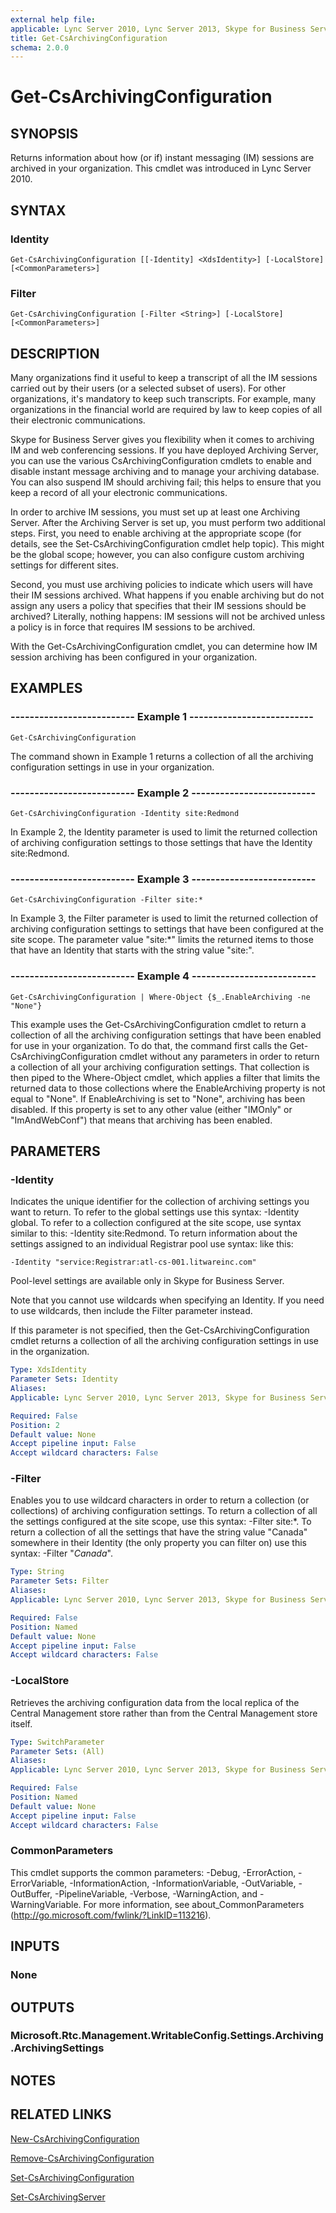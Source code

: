 ```yaml
---
external help file: 
applicable: Lync Server 2010, Lync Server 2013, Skype for Business Server 2015
title: Get-CsArchivingConfiguration
schema: 2.0.0
---
```


# Get-CsArchivingConfiguration

## SYNOPSIS
Returns information about how (or if) instant messaging (IM) sessions are archived in your organization.
This cmdlet was introduced in Lync Server 2010.


## SYNTAX

### Identity
```
Get-CsArchivingConfiguration [[-Identity] <XdsIdentity>] [-LocalStore] [<CommonParameters>]
```

### Filter
```
Get-CsArchivingConfiguration [-Filter <String>] [-LocalStore] [<CommonParameters>]
```

## DESCRIPTION
Many organizations find it useful to keep a transcript of all the IM sessions carried out by their users (or a selected subset of users).
For other organizations, it's mandatory to keep such transcripts.
For example, many organizations in the financial world are required by law to keep copies of all their electronic communications.

Skype for Business Server gives you flexibility when it comes to archiving IM and web conferencing sessions.
If you have deployed Archiving Server, you can use the various CsArchivingConfiguration cmdlets to enable and disable instant message archiving and to manage your archiving database.
You can also suspend IM should archiving fail; this helps to ensure that you keep a record of all your electronic communications.

In order to archive IM sessions, you must set up at least one Archiving Server.
After the Archiving Server is set up, you must perform two additional steps.
First, you need to enable archiving at the appropriate scope (for details, see the Set-CsArchivingConfiguration cmdlet help topic).
This might be the global scope; however, you can also configure custom archiving settings for different sites.

Second, you must use archiving policies to indicate which users will have their IM sessions archived.
What happens if you enable archiving but do not assign any users a policy that specifies that their IM sessions should be archived?
Literally, nothing happens: IM sessions will not be archived unless a policy is in force that requires IM sessions to be archived.

With the Get-CsArchivingConfiguration cmdlet, you can determine how IM session archiving has been configured in your organization.


## EXAMPLES

### -------------------------- Example 1 --------------------------
```
Get-CsArchivingConfiguration
```

The command shown in Example 1 returns a collection of all the archiving configuration settings in use in your organization.

### -------------------------- Example 2 --------------------------
```
Get-CsArchivingConfiguration -Identity site:Redmond
```

In Example 2, the Identity parameter is used to limit the returned collection of archiving configuration settings to those settings that have the Identity site:Redmond.

### -------------------------- Example 3 --------------------------
```
Get-CsArchivingConfiguration -Filter site:*
```

In Example 3, the Filter parameter is used to limit the returned collection of archiving configuration settings to settings that have been configured at the site scope.
The parameter value "site:*" limits the returned items to those that have an Identity that starts with the string value "site:".

### -------------------------- Example 4 --------------------------
```
Get-CsArchivingConfiguration | Where-Object {$_.EnableArchiving -ne "None"}
```

This example uses the Get-CsArchivingConfiguration cmdlet to return a collection of all the archiving configuration settings that have been enabled for use in your organization.
To do that, the command first calls the Get-CsArchivingConfiguration cmdlet without any parameters in order to return a collection of all your archiving configuration settings.
That collection is then piped to the Where-Object cmdlet, which applies a filter that limits the returned data to those collections where the EnableArchiving property is not equal to "None".
If EnableArchiving is set to "None", archiving has been disabled.
If this property is set to any other value (either "IMOnly" or "ImAndWebConf") that means that archiving has been enabled.


## PARAMETERS

### -Identity
Indicates the unique identifier for the collection of archiving settings you want to return.
To refer to the global settings use this syntax: -Identity global.
To refer to a collection configured at the site scope, use syntax similar to this: -Identity site:Redmond.
To return information about the settings assigned to an individual Registrar pool use syntax: like this:

`-Identity "service:Registrar:atl-cs-001.litwareinc.com"`

Pool-level settings are available only in Skype for Business Server.

Note that you cannot use wildcards when specifying an Identity.
If you need to use wildcards, then include the Filter parameter instead.

If this parameter is not specified, then the Get-CsArchivingConfiguration cmdlet returns a collection of all the archiving configuration settings in use in the organization.

```yaml
Type: XdsIdentity
Parameter Sets: Identity
Aliases: 
Applicable: Lync Server 2010, Lync Server 2013, Skype for Business Server 2015

Required: False
Position: 2
Default value: None
Accept pipeline input: False
Accept wildcard characters: False
```

### -Filter
Enables you to use wildcard characters in order to return a collection (or collections) of archiving configuration settings.
To return a collection of all the settings configured at the site scope, use this syntax: -Filter site:*.
To return a collection of all the settings that have the string value "Canada" somewhere in their Identity (the only property you can filter on) use this syntax: -Filter "*Canada*".

```yaml
Type: String
Parameter Sets: Filter
Aliases: 
Applicable: Lync Server 2010, Lync Server 2013, Skype for Business Server 2015

Required: False
Position: Named
Default value: None
Accept pipeline input: False
Accept wildcard characters: False
```

### -LocalStore
Retrieves the archiving configuration data from the local replica of the Central Management store rather than from the Central Management store itself.

```yaml
Type: SwitchParameter
Parameter Sets: (All)
Aliases: 
Applicable: Lync Server 2010, Lync Server 2013, Skype for Business Server 2015

Required: False
Position: Named
Default value: None
Accept pipeline input: False
Accept wildcard characters: False
```

### CommonParameters
This cmdlet supports the common parameters: -Debug, -ErrorAction, -ErrorVariable, -InformationAction, -InformationVariable, -OutVariable, -OutBuffer, -PipelineVariable, -Verbose, -WarningAction, and -WarningVariable. For more information, see about_CommonParameters (http://go.microsoft.com/fwlink/?LinkID=113216).


## INPUTS

### None


## OUTPUTS

### Microsoft.Rtc.Management.WritableConfig.Settings.Archiving.ArchivingSettings


## NOTES


## RELATED LINKS

[New-CsArchivingConfiguration](New-CsArchivingConfiguration.md)

[Remove-CsArchivingConfiguration](Remove-CsArchivingConfiguration.md)

[Set-CsArchivingConfiguration](Set-CsArchivingConfiguration.md)

[Set-CsArchivingServer](Set-CsArchivingServer.md)
